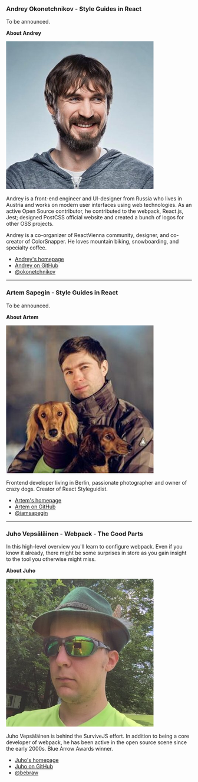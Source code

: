 ### Andrey Okonetchnikov - Style Guides in React

To be announced.

**About Andrey**

![Andrey Okonetchnikov|100|100|author-photo](assets/img/speakers/andrey.jpg)

Andrey is a front-end engineer and UI-designer from Russia who lives in Austria and works on modern user interfaces using web technologies. As an active Open Source contributor, he contributed to the webpack, React.js, Jest; designed PostCSS official website and created a bunch of logos for other OSS projects.

Andrey is a co-organizer of ReactVienna community, designer, and co-creator of ColorSnapper. He loves mountain biking, snowboarding, and specialty coffee.

* [Andrey's homepage](http://okonet.ru/)
* [Andrey on GitHub](https://github.com/okonet)
* [@okonetchnikov](https://twitter.com/okonetchnikov)

---

### Artem Sapegin - Style Guides in React

To be announced.

**About Artem**

![Artem Sapegin|100|100|author-photo](assets/img/speakers/artem.jpg)

Frontend developer living in Berlin, passionate photographer and owner of crazy dogs. Creator of React Styleguidist.

* [Artem's homepage](http://sapegin.me/)
* [Artem on GitHub](https://github.com/sapegin)
* [@iamsapegin](https://twitter.com/iamsapegin)

---

### Juho Vepsäläinen - **Webpack - The Good Parts**

In this high-level overview you'll learn to configure webpack. Even if you know it already, there might be some surprises in store as you gain insight to the tool you otherwise might miss.

**About Juho**

![Juho Vepsäläinen|100|100|author-photo](assets/img/speakers/juho.jpg)

Juho Vepsäläinen is behind the SurviveJS effort. In addition to being a core developer of webpack, he has been active in the open source scene since the early 2000s. Blue Arrow Awards winner.

* [Juho's homepage](https://survivejs.com/)
* [Juho on GitHub](https://github.com/bebraw)
* [@bebraw](https://twitter.com/bebraw)
